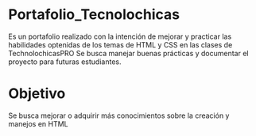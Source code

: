 # Portafolio_Tecnolochicas
Es un portafolio realizado con la intención de mejorar y practicar las habilidades optenidas de los temas de HTML y CSS en las clases de TechnolochicasPRO
Se busca manejar buenas prácticas y documentar el proyecto para futuras estudiantes.
# Objetivo
Se busca mejorar o adquirir más conocimientos sobre la creación y manejos en HTML
